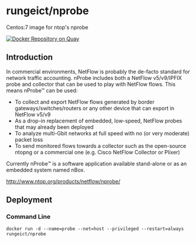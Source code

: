 # rungeict/nprobe
Centos:7 image for ntop's nprobe

[![Docker Repository on Quay](https://quay.io/repository/rungeict/nprobe/status "Docker Repository on Quay")](https://quay.io/repository/rungeict/nprobe)

## Introduction
In commercial environments, NetFlow is probably the de-facto standard for network traffic accounting. nProbe includes both a NetFlow v5/v9/IPFIX probe and collector that can be used to play with NetFlow flows. This means nProbe™ can be used:

 - To collect and export NetFlow flows generated by border gateways/switches/routers or any other device that can export in NetFlow v5/v9
 - As a drop-in replacement of embedded, low-speed, NetFlow probes that may already been deployed
 - To analyze multi-Gbit networks at full speed with no (or very moderate) packet loss
 - To send monitored flows towards a collector such as the open-source ntopng or a commercial one (e.g. Cisco NetFlow Collector or Plixer)
 
Currently nProbe™ is a software application available stand-alone or as an embedded system named nBox.

http://www.ntop.org/products/netflow/nprobe/

## Deployment

### Command Line
 ```
 docker run -d --name=probe --net=host --privileged --restart=always rungeict/nprobe
 ```
